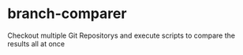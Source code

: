 # branch-comparer
Checkout multiple Git Repositorys and execute scripts to compare the results all at once
